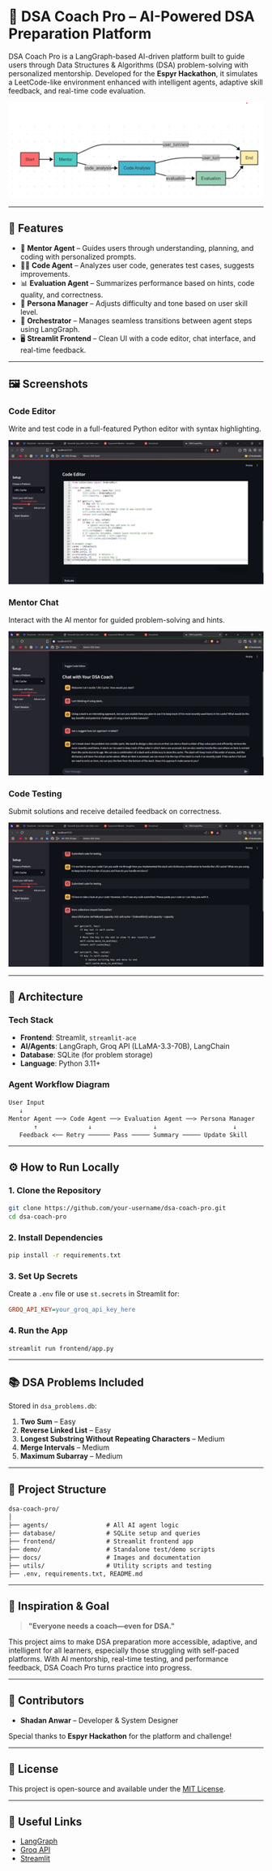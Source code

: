 # 🧠 DSA Coach Pro – AI-Powered DSA Preparation Platform

DSA Coach Pro is a LangGraph-based AI-driven platform built to guide users through Data Structures & Algorithms (DSA) problem-solving with personalized mentorship. Developed for the **Espyr Hackathon**, it simulates a LeetCode-like environment enhanced with intelligent agents, adaptive skill feedback, and real-time code evaluation.

![DSA Coach Pro – Preview](docs/worklow.png)

---

## 🚀 Features

- 💬 **Mentor Agent** – Guides users through understanding, planning, and coding with personalized prompts.
- 🧑‍💻 **Code Agent** – Analyzes user code, generates test cases, suggests improvements.
- 📊 **Evaluation Agent** – Summarizes performance based on hints, code quality, and correctness.
- 🎯 **Persona Manager** – Adjusts difficulty and tone based on user skill level.
- 🧠 **Orchestrator** – Manages seamless transitions between agent steps using LangGraph.
- 🖥️ **Streamlit Frontend** – Clean UI with a code editor, chat interface, and real-time feedback.

---

## 🖼️ Screenshots

### Code Editor
Write and test code in a full-featured Python editor with syntax highlighting.

![Code Editor](docs/code_editor.jpg)

### Mentor Chat
Interact with the AI mentor for guided problem-solving and hints.

![Mentor Chat](docs/mentor_chat.jpg)

### Code Testing
Submit solutions and receive detailed feedback on correctness.

![Testing Code](docs/testing_code.jpg)

---

## 🧩 Architecture

### Tech Stack
- **Frontend**: Streamlit, `streamlit-ace`
- **AI/Agents**: LangGraph, Groq API (LLaMA-3.3-70B), LangChain
- **Database**: SQLite (for problem storage)
- **Language**: Python 3.11+

### Agent Workflow Diagram

```plaintext
User Input
   ↓
Mentor Agent ──> Code Agent ──> Evaluation Agent ──> Persona Manager
       ↑              ↓                 ↓                     ↓
   Feedback <── Retry ────── Pass ───── Summary ───── Update Skill
```

---

## ⚙️ How to Run Locally

### 1. Clone the Repository

```bash
git clone https://github.com/your-username/dsa-coach-pro.git
cd dsa-coach-pro
```

### 2. Install Dependencies

```bash
pip install -r requirements.txt
```

### 3. Set Up Secrets

Create a `.env` file or use `st.secrets` in Streamlit for:

```ini
GROQ_API_KEY=your_groq_api_key_here
```

### 4. Run the App

```bash
streamlit run frontend/app.py
```

---

## 📚 DSA Problems Included

Stored in `dsa_problems.db`:

1. **Two Sum** – Easy
2. **Reverse Linked List** – Easy
3. **Longest Substring Without Repeating Characters** – Medium
4. **Merge Intervals** – Medium
5. **Maximum Subarray** – Medium

---

## 📁 Project Structure

```
dsa-coach-pro/
│
├── agents/                # All AI agent logic
├── database/              # SQLite setup and queries
├── frontend/              # Streamlit frontend app
├── demo/                  # Standalone test/demo scripts
├── docs/                  # Images and documentation
├── utils/                 # Utility scripts and testing
├── .env, requirements.txt, README.md
```

---

## 🧠 Inspiration & Goal

> **"Everyone needs a coach—even for DSA."**

This project aims to make DSA preparation more accessible, adaptive, and intelligent for all learners, especially those struggling with self-paced platforms. With AI mentorship, real-time testing, and performance feedback, DSA Coach Pro turns practice into progress.

---

## 🤝 Contributors

* **Shadan Anwar** – Developer & System Designer

Special thanks to **Espyr Hackathon** for the platform and challenge!

---

## 📌 License

This project is open-source and available under the [MIT License](LICENSE).

---

## 🔗 Useful Links

* [LangGraph](https://github.com/langchain-ai/langgraph)
* [Groq API](https://console.groq.com/)
* [Streamlit](https://streamlit.io/)
